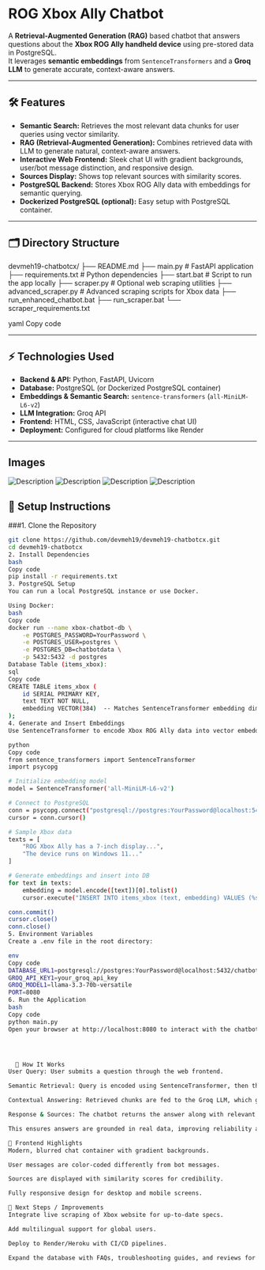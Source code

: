 # ROG Xbox Ally Chatbot

A **Retrieval-Augmented Generation (RAG)** based chatbot that answers questions about the **Xbox ROG Ally handheld device** using pre-stored data in PostgreSQL.  
It leverages **semantic embeddings** from `SentenceTransformers` and a **Groq LLM** to generate accurate, context-aware answers.

---

## 🛠 Features

- **Semantic Search:** Retrieves the most relevant data chunks for user queries using vector similarity.
- **RAG (Retrieval-Augmented Generation):** Combines retrieved data with LLM to generate natural, context-aware answers.
- **Interactive Web Frontend:** Sleek chat UI with gradient backgrounds, user/bot message distinction, and responsive design.
- **Sources Display:** Shows top relevant sources with similarity scores.
- **PostgreSQL Backend:** Stores Xbox ROG Ally data with embeddings for semantic querying.
- **Dockerized PostgreSQL (optional):** Easy setup with PostgreSQL container.

---

## 🗂 Directory Structure

devmeh19-chatbotcx/
├── README.md
├── main.py # FastAPI application
├── requirements.txt # Python dependencies
├── start.bat # Script to run the app locally
├── scraper.py # Optional web scraping utilities
├── advanced_scraper.py # Advanced scraping scripts for Xbox data
├── run_enhanced_chatbot.bat
├── run_scraper.bat
└── scraper_requirements.txt

yaml
Copy code

---

## ⚡ Technologies Used

- **Backend & API:** Python, FastAPI, Uvicorn  
- **Database:** PostgreSQL (or Dockerized PostgreSQL container)  
- **Embeddings & Semantic Search:** `sentence-transformers` (`all-MiniLM-L6-v2`)  
- **LLM Integration:** Groq API  
- **Frontend:** HTML, CSS, JavaScript (interactive chat UI)  
- **Deployment:** Configured for cloud platforms like Render  

---

## Images

![Description](images/1.png)
![Description](images/2.png)
![Description](images/3.png)
![Description](images/4.png)


## 🔧 Setup Instructions

###1. Clone the Repository

```bash
git clone https://github.com/devmeh19/devmeh19-chatbotcx.git
cd devmeh19-chatbotcx
2. Install Dependencies
bash
Copy code
pip install -r requirements.txt
3. PostgreSQL Setup
You can run a local PostgreSQL instance or use Docker.

Using Docker:
bash
Copy code
docker run --name xbox-chatbot-db \
    -e POSTGRES_PASSWORD=YourPassword \
    -e POSTGRES_USER=postgres \
    -e POSTGRES_DB=chatbotdata \
    -p 5432:5432 -d postgres
Database Table (items_xbox):
sql
Copy code
CREATE TABLE items_xbox (
    id SERIAL PRIMARY KEY,
    text TEXT NOT NULL,
    embedding VECTOR(384)  -- Matches SentenceTransformer embedding dimension
);
4. Generate and Insert Embeddings
Use SentenceTransformer to encode Xbox ROG Ally data into vector embeddings and store them in PostgreSQL.

python
Copy code
from sentence_transformers import SentenceTransformer
import psycopg

# Initialize embedding model
model = SentenceTransformer('all-MiniLM-L6-v2')

# Connect to PostgreSQL
conn = psycopg.connect("postgresql://postgres:YourPassword@localhost:5432/chatbotdata")
cursor = conn.cursor()

# Sample Xbox data
texts = [
    "ROG Xbox Ally has a 7-inch display...",
    "The device runs on Windows 11..."
]

# Generate embeddings and insert into DB
for text in texts:
    embedding = model.encode([text])[0].tolist()
    cursor.execute("INSERT INTO items_xbox (text, embedding) VALUES (%s, %s)", (text, embedding))

conn.commit()
cursor.close()
conn.close()
5. Environment Variables
Create a .env file in the root directory:

env
Copy code
DATABASE_URL1=postgresql://postgres:YourPassword@localhost:5432/chatbotdata
GROQ_API_KEY1=your_groq_api_key
GROQ_MODEL1=llama-3.3-70b-versatile
PORT=8080
6. Run the Application
bash
Copy code
python main.py
Open your browser at http://localhost:8080 to interact with the chatbot.




  🧠 How It Works
User Query: User submits a question through the web frontend.

Semantic Retrieval: Query is encoded using SentenceTransformer, then the system retrieves top k similar chunks from PostgreSQL using vector similarity.

Contextual Answering: Retrieved chunks are fed to the Groq LLM, which generates a detailed, context-aware response.

Response & Sources: The chatbot returns the answer along with relevant sources and similarity scores.

This ensures answers are grounded in real data, improving reliability and transparency.

🎨 Frontend Highlights
Modern, blurred chat container with gradient backgrounds.

User messages are color-coded differently from bot messages.

Sources are displayed with similarity scores for credibility.

Fully responsive design for desktop and mobile screens.

🚀 Next Steps / Improvements
Integrate live scraping of Xbox website for up-to-date specs.

Add multilingual support for global users.

Deploy to Render/Heroku with CI/CD pipelines.

Expand the database with FAQs, troubleshooting guides, and reviews for richer answers.